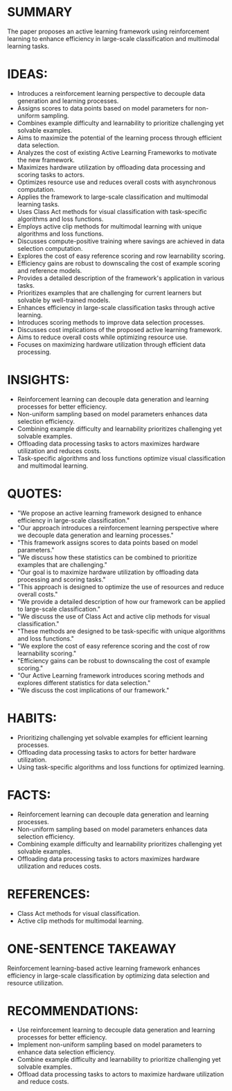 # SUMMARY
The paper proposes an active learning framework using reinforcement learning to enhance efficiency in large-scale classification and multimodal learning tasks.

# IDEAS:
- Introduces a reinforcement learning perspective to decouple data generation and learning processes.
- Assigns scores to data points based on model parameters for non-uniform sampling.
- Combines example difficulty and learnability to prioritize challenging yet solvable examples.
- Aims to maximize the potential of the learning process through efficient data selection.
- Analyzes the cost of existing Active Learning Frameworks to motivate the new framework.
- Maximizes hardware utilization by offloading data processing and scoring tasks to actors.
- Optimizes resource use and reduces overall costs with asynchronous computation.
- Applies the framework to large-scale classification and multimodal learning tasks.
- Uses Class Act methods for visual classification with task-specific algorithms and loss functions.
- Employs active clip methods for multimodal learning with unique algorithms and loss functions.
- Discusses compute-positive training where savings are achieved in data selection computation.
- Explores the cost of easy reference scoring and row learnability scoring.
- Efficiency gains are robust to downscaling the cost of example scoring and reference models.
- Provides a detailed description of the framework's application in various tasks.
- Prioritizes examples that are challenging for current learners but solvable by well-trained models.
- Enhances efficiency in large-scale classification tasks through active learning.
- Introduces scoring methods to improve data selection processes.
- Discusses cost implications of the proposed active learning framework.
- Aims to reduce overall costs while optimizing resource use.
- Focuses on maximizing hardware utilization through efficient data processing.

# INSIGHTS:
- Reinforcement learning can decouple data generation and learning processes for better efficiency.
- Non-uniform sampling based on model parameters enhances data selection efficiency.
- Combining example difficulty and learnability prioritizes challenging yet solvable examples.
- Offloading data processing tasks to actors maximizes hardware utilization and reduces costs.
- Task-specific algorithms and loss functions optimize visual classification and multimodal learning.

# QUOTES:
- "We propose an active learning framework designed to enhance efficiency in large-scale classification."
- "Our approach introduces a reinforcement learning perspective where we decouple data generation and learning processes."
- "This framework assigns scores to data points based on model parameters."
- "We discuss how these statistics can be combined to prioritize examples that are challenging."
- "Our goal is to maximize hardware utilization by offloading data processing and scoring tasks."
- "This approach is designed to optimize the use of resources and reduce overall costs."
- "We provide a detailed description of how our framework can be applied to large-scale classification."
- "We discuss the use of Class Act and active clip methods for visual classification."
- "These methods are designed to be task-specific with unique algorithms and loss functions."
- "We explore the cost of easy reference scoring and the cost of row learnability scoring."
- "Efficiency gains can be robust to downscaling the cost of example scoring."
- "Our Active Learning framework introduces scoring methods and explores different statistics for data selection."
- "We discuss the cost implications of our framework."

# HABITS:
- Prioritizing challenging yet solvable examples for efficient learning processes.
- Offloading data processing tasks to actors for better hardware utilization.
- Using task-specific algorithms and loss functions for optimized learning.

# FACTS:
- Reinforcement learning can decouple data generation and learning processes.
- Non-uniform sampling based on model parameters enhances data selection efficiency.
- Combining example difficulty and learnability prioritizes challenging yet solvable examples.
- Offloading data processing tasks to actors maximizes hardware utilization and reduces costs.

# REFERENCES:
- Class Act methods for visual classification.
- Active clip methods for multimodal learning.

# ONE-SENTENCE TAKEAWAY
Reinforcement learning-based active learning framework enhances efficiency in large-scale classification by optimizing data selection and resource utilization.

# RECOMMENDATIONS:
- Use reinforcement learning to decouple data generation and learning processes for better efficiency.
- Implement non-uniform sampling based on model parameters to enhance data selection efficiency.
- Combine example difficulty and learnability to prioritize challenging yet solvable examples.
- Offload data processing tasks to actors to maximize hardware utilization and reduce costs.